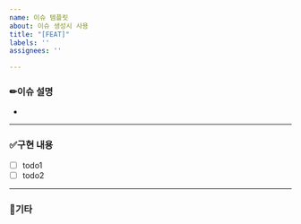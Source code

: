 ```yaml
---
name: 이슈 템플릿
about: 이슈 생성시 사용
title: "[FEAT]"
labels: ''
assignees: ''

---
```


### ✏이슈 설명
<!-- 관련 이슈에 대해 설명 -->
- 
***
### ✅구현 내용
<!-- 할 일 내용을 적어주세요. -->
<!-- 목록 추가시 복사 -->
- [ ] todo1
- [ ] todo2
***
### 🎻기타
<!-- 기타 사항을 작성해주세요. -->
